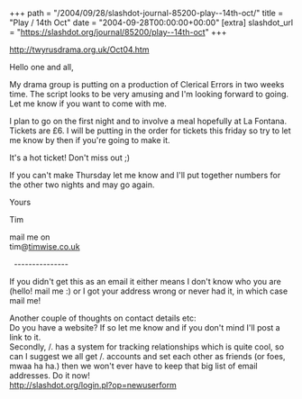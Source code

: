 +++
path = "/2004/09/28/slashdot-journal-85200-play--14th-oct/"
title = "Play / 14th Oct"
date = "2004-09-28T00:00:00+00:00"
[extra]
slashdot_url = "https://slashdot.org/journal/85200/play--14th-oct"
+++

<p><a href="http://twyrusdrama.org.uk/Oct04.htm">http://twyrusdrama.org.uk/Oct04.htm</a></p>
<p>Hello one and all,</p>
<p>My drama group is putting on a production of Clerical Errors in two weeks time. The script looks to be very amusing and I'm looking forward to going. Let me know if you want to come with me.</p>
<p>I plan to go on the first night and to involve a meal hopefully at La Fontana. Tickets are £6. I will be putting in the order for tickets this friday so try to let me know by then if you're going to make it.</p>
<p>It's a hot ticket! Don't miss out<nobr> </nobr>;)</p>
<p>If you can't make Thursday let me know and I'll put together numbers for the other two nights and may go again.</p>
<p>Yours</p>
<p>Tim</p>
<p>mail me on<br>tim@<a href="http://www.timwise.co.uk/">timwise.co.uk</a></p>
<p>
  ---------------</p>
<p>If you didn't get this as an email it either means I don't know who you are (hello! mail me<nobr> </nobr>:) or I got your address wrong or never had it, in which case mail me!</p>
<p>Another couple of thoughts on contact details etc:<br>Do you have a website? If so let me know and if you don't mind I'll post a link to it.<br>Secondly,<nobr> </nobr>/. has a system for tracking relationships which is quite cool, so can I suggest we all get<nobr> </nobr>/. accounts and set each other as friends (or foes, mwaa ha ha.) then we won't ever have to keep that big list of email addresses. Do it now!<br><a href="http://slashdot.org/login.pl?op=newuserform">http://slashdot.org/login.pl?op=newuserform</a></p>

